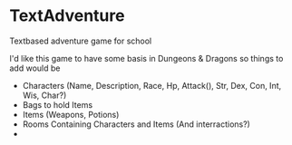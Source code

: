# TextAdventure
Textbased adventure game for school

I'd like this game to have some basis in Dungeons & Dragons so things to add would be

- Characters (Name, Description, Race, Hp, Attack(), Str, Dex, Con, Int, Wis, Char?) 
- Bags to hold Items 
- Items (Weapons, Potions) 
- Rooms Containing Characters and Items (And interractions?)
- 

